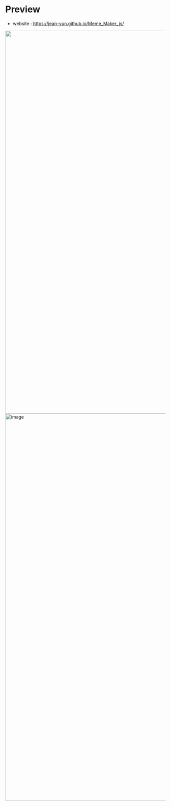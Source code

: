 # Preview

- website : https://jean-yun.github.io/Meme_Maker_js/
  
<img src= "https://github.com/user-attachments/assets/d7c3432f-5e66-44c9-b4c0-b3a8887c3d80" style ="width: 1200px">

<img width="1214" alt="image" src="https://github.com/user-attachments/assets/02eb728d-6337-43d4-bdc2-11390e48912d">

